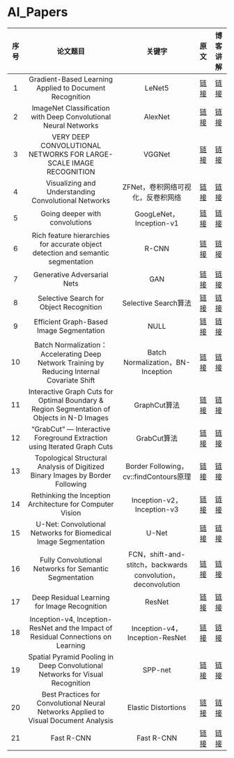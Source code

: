 # AI_Papers

|序号|论文题目|关键字|原文|博客讲解|
|:-:|:-:|:-:|:-:|:-:|
|1|Gradient-Based Learning Applied to Document Recognition|LeNet5|[链接](https://github.com/x-jeff/AI_Papers/blob/master/Gradient-Based%20Learning%20Applied%20to%20Document.pdf)|[链接](http://shichaoxin.com/2020/10/13/论文阅读-Gradient-Based-Learning-Applied-to-Document-Recognition/)|
|2|ImageNet Classification with Deep Convolutional Neural Networks|AlexNet|[链接](https://github.com/x-jeff/AI_Papers/blob/master/ImageNet%20Classification%20with%20Deep%20Convolutional%20Neural%20Networks.pdf)|[链接](http://shichaoxin.com/2021/02/03/论文阅读-ImageNet-Classification-with-Deep-Convolutional-Neural-Networks/)|
|3|VERY DEEP CONVOLUTIONAL NETWORKS FOR LARGE-SCALE IMAGE RECOGNITION|VGGNet|[链接](https://github.com/x-jeff/AI_Papers/blob/master/VERY%20DEEP%20CONVOLUTIONAL%20NETWORKS%20FOR%20LARGE-SCALE%20IMAGE%20RECOGNITION.pdf)|[链接](http://shichaoxin.com/2021/02/24/论文阅读-VERY-DEEP-CONVOLUTIONAL-NETWORKS-FOR-LARGE-SCALE-IMAGE-RECOGNITION/)|
|4|Visualizing and Understanding Convolutional Networks|ZFNet，卷积网络可视化，反卷积网络|[链接](https://github.com/x-jeff/AI_Papers/blob/master/Visualizing%20and%20Understanding%20Convolutional%20Networks.pdf)|[链接](http://shichaoxin.com/2021/05/02/论文阅读-Visualizing-and-Understanding-Convolutional-Networks/)|
|5|Going deeper with convolutions|GoogLeNet，Inception-v1|[链接](https://github.com/x-jeff/AI_Papers/blob/master/Going%20deeper%20with%20convolutions.pdf)|[链接](http://shichaoxin.com/2021/06/01/论文阅读-Going-deeper-with-convolutions/)|
|6|Rich feature hierarchies for accurate object detection and semantic segmentation|R-CNN|[链接](https://github.com/x-jeff/AI_Papers/blob/master/Rich%20feature%20hierarchies%20for%20accurate%20object%20detection%20and%20semantic%20segmentation.pdf)|[链接](http://shichaoxin.com/2021/09/20/论文阅读-Rich-feature-hierarchies-for-accurate-object-detection-and-semantic-segmentation/)|
|7|Generative Adversarial Nets|GAN|[链接](https://github.com/x-jeff/AI_Papers/blob/master/Generative%20Adversarial%20Nets.pdf)|[链接](http://shichaoxin.com/2021/10/30/论文阅读-Generative-Adversarial-Nets/)|
|8|Selective Search for Object Recognition|Selective Search算法|[链接](https://github.com/x-jeff/AI_Papers/blob/master/Selective%20Search%20for%20Object%20Recognition.pdf)|[链接](http://shichaoxin.com/2021/10/16/论文阅读-Selective-Search-for-Object-Recognition/)|
|9|Efficient Graph-Based Image Segmentation|NULL|[链接](https://github.com/x-jeff/AI_Papers/blob/master/Efficient%20Graph-Based%20Image%20Segmentation.pdf)|[链接](http://shichaoxin.com/2021/10/19/论文阅读-Efficient-Graph-Based-Image-Segmentation/)|
|10|Batch Normalization：Accelerating Deep Network Training by Reducing Internal Covariate Shift|Batch Normalization，BN-Inception|[链接](https://github.com/x-jeff/AI_Papers/blob/master/Batch%20Normalization：Accelerating%20Deep%20Network%20Training%20by%20Reducing%20Internal%20Covariate%20Shift.pdf)|[链接](http://shichaoxin.com/2021/11/02/论文阅读-Batch-Normalization-Accelerating-Deep-Network-Training-by-Reducing-Internal-Covariate-Shift/)|
|11|Interactive Graph Cuts for Optimal Boundary & Region Segmentation of Objects in N-D Images|GraphCut算法|[链接](https://github.com/x-jeff/AI_Papers/blob/master/Interactive%20Graph%20Cuts%20for%20Optimal%20Boundary%20%26%20Region%20Segmentation%20of%20Objects%20in%20N-D%20Images.pdf)|[链接](http://shichaoxin.com/2018/10/21/图像分割-Graph-Cut算法/)|
|12|“GrabCut” — Interactive Foreground Extraction using Iterated Graph Cuts|GrabCut算法|[链接](https://github.com/x-jeff/AI_Papers/blob/master/“GrabCut”%20—%20Interactive%20Foreground%20Extraction%20using%20Iterated%20Graph%20Cuts.pdf)|[链接](http://shichaoxin.com/2018/11/04/图像分割-GrabCut算法/)|
|13|Topological Structural Analysis of Digitized Binary Images by Border Following|Border Following，cv::findContours原理|[链接](https://github.com/x-jeff/AI_Papers/blob/master/Topological%20Structural%20Analysis%20of%20Digitized%20Binary%20Images%20by%20Border%20Following.pdf)|[链接](http://shichaoxin.com/2021/12/03/文献阅读-Topological-Structural-Analysis-of-Digitized-Binary-Images-by-Border-Following/)|
|14|Rethinking the Inception Architecture for Computer Vision|Inception-v2，Inception-v3|[链接](https://github.com/x-jeff/AI_Papers/blob/master/Rethinking%20the%20Inception%20Architecture%20for%20Computer%20Vision.pdf)|[链接](http://shichaoxin.com/2021/11/29/论文阅读-Rethinking-the-Inception-Architecture-for-Computer-Vision/)|
|15|U-Net: Convolutional Networks for Biomedical Image Segmentation|U-Net|[链接](https://github.com/x-jeff/AI_Papers/blob/master/U-Net%20Convolutional%20Networks%20for%20Biomedical%20Image%20Segmentation.pdf)|[链接](http://shichaoxin.com/2022/03/05/论文阅读-U-Net-Convolutional-Networks-for-Biomedical-Image-Segmentation/)|
|16|Fully Convolutional Networks for Semantic Segmentation|FCN，shift-and-stitch，backwards convolution，deconvolution|[链接](https://github.com/x-jeff/AI_Papers/blob/master/Fully%20Convolutional%20Networks%20for%20Semantic%20Segmentation.pdf)|[链接](http://shichaoxin.com/2022/01/31/论文阅读-Fully-Convolutional-Networks-for-Semantic-Segmentation/)|
|17|Deep Residual Learning for Image Recognition|ResNet|[链接](https://github.com/x-jeff/AI_Papers/blob/master/Deep%20Residual%20Learning%20for%20Image%20Recognition.pdf)|[链接](http://shichaoxin.com/2022/01/07/论文阅读-Deep-Residual-Learning-for-Image-Recognition/)|
|18|Inception-v4, Inception-ResNet and the Impact of Residual Connections on Learning|Inception-v4，Inception-ResNet|[链接](https://github.com/x-jeff/AI_Papers/blob/master/Inception-v4%2C%20Inception-ResNet%20and%20the%20Impact%20of%20Residual%20Connections%20on%20Learning.pdf)|[链接](http://shichaoxin.com/2022/01/13/论文阅读-Inception-v4,-Inception-ResNet-and-the-Impact-of-Residual-Connections-on-Learning/)|
|19|Spatial Pyramid Pooling in Deep Convolutional Networks for Visual Recognition|SPP-net|[链接](https://github.com/x-jeff/AI_Papers/blob/master/Spatial%20Pyramid%20Pooling%20in%20Deep%20Convolutional%20Networks%20for%20Visual%20Recognition.pdf)|[链接](http://shichaoxin.com/2022/02/22/论文阅读-Spatial-Pyramid-Pooling-in-Deep-Convolutional-Networks-for-Visual-Recognition/)|
|20|Best Practices for Convolutional Neural Networks Applied to Visual Document Analysis|Elastic Distortions|[链接](https://github.com/x-jeff/AI_Papers/blob/master/Best%20Practices%20for%20Convolutional%20Neural%20Networks%20Applied%20to%20Visual%20Document%20Analysis.pdf)|[链接](http://shichaoxin.com/2022/03/01/论文阅读-Best-Practices-for-Convolutional-Neural-Networks-Applied-to-Visual-Document-Analysis/)|
|21|Fast R-CNN|Fast R-CNN|[链接](https://github.com/x-jeff/AI_Papers/blob/master/Fast%20R-CNN.pdf)|[链接](http://shichaoxin.com/2022/03/07/论文阅读-Fast-R-CNN/)|